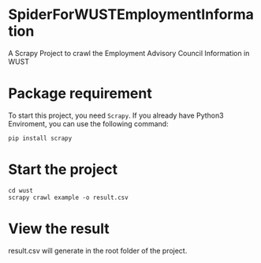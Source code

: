 # SpiderForWUSTEmploymentInformation
A Scrapy Project to crawl the Employment Advisory Council Information in WUST

# Package requirement
To start this project, you need `Scrapy`.
If you already have Python3 Enviroment, you can use the following command:
```
pip install scrapy
```

# Start the project
```
cd wust
scrapy crawl example -o result.csv
```

# View the result
result.csv will generate in the root folder of the project.
